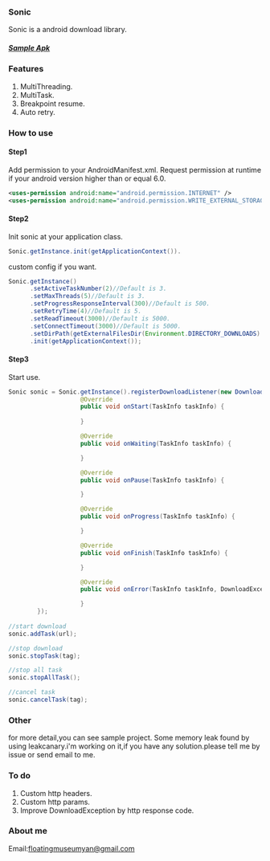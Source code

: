 ### Sonic
Sonic is a android download library.

##### [Sample Apk](https://github.com/floatingmuseum/Sonic/raw/master/apk/Sonic_sample_1.0.0.apk)

### Features

1. MultiThreading.
2. MultiTask.
3. Breakpoint resume.
4. Auto retry.

### How to use

#### Step1
Add permission to your AndroidManifest.xml.
Request permission at runtime if your android version higher than or equal 6.0.
```xml
<uses-permission android:name="android.permission.INTERNET" />
<uses-permission android:name="android.permission.WRITE_EXTERNAL_STORAGE" />
```
#### Step2
Init sonic at your application class.
```java
Sonic.getInstance.init(getApplicationContext()).
```
custom config if you want.
```java
Sonic.getInstance()
      .setActiveTaskNumber(2)//Default is 3.
      .setMaxThreads(5)//Default is 3.
      .setProgressResponseInterval(300)//Default is 500.
      .setRetryTime(4)//Default is 5.
      .setReadTimeout(3000)//Default is 5000.
      .setConnectTimeout(3000)//Default is 5000.
      .setDirPath(getExternalFilesDir(Environment.DIRECTORY_DOWNLOADS).getAbsolutePath())//Default is sdcard/Download
      .init(getApplicationContext());
```
#### Step3
Start use.
```java
Sonic sonic = Sonic.getInstance().registerDownloadListener(new DownloadListener(){
                    @Override
                    public void onStart(TaskInfo taskInfo) {
                        
                    }

                    @Override
                    public void onWaiting(TaskInfo taskInfo) {

                    }

                    @Override
                    public void onPause(TaskInfo taskInfo) {

                    }

                    @Override
                    public void onProgress(TaskInfo taskInfo) {

                    }

                    @Override
                    public void onFinish(TaskInfo taskInfo) {

                    }

                    @Override
                    public void onError(TaskInfo taskInfo, DownloadException downloadException) {

                    }
		});
                
//start download
sonic.addTask(url);

//stop download
sonic.stopTask(tag);

//stop all task
sonic.stopAllTask();

//cancel task
sonic.cancelTask(tag);
```
### Other

for more detail,you can see sample project.
Some memory leak found by using leakcanary.i'm working on it,if you have any solution.please tell me by issue or send email to me.
### To do

1. Custom http headers.
2. Custom http params.
3. Improve DownloadException by http response code.

### About me

Email:[floatingmuseumyan@gmail.com](floatingmuseumyan@gmail.com)